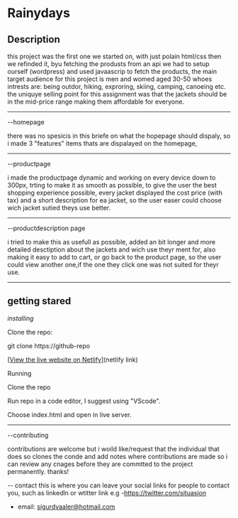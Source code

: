 # Rainydays

## Description
this project was the first one we started on, with just polain html/css then we refinded it, byu fetching the produsts from an api we had to setup ourself (wordpress) and used javaascrip to fetch the products, the main target audience for this project is men and womed aged 30-50 whoes intrests are: being outdor, hiking, exproring, skiing, camping, canoeing etc. the uniquye selling point for this assignment was that the jackets should be in the mid-price range making them affordable for everyone.
_ _ _
--homepage

there was no spesicis in this briefe on what the hopepage should dispaly, so i made 3 "features" items thats are dispalayed on the homepage, 
_ _ _
--productpage

i made the productpage dynamic and working on every device down to 300px, trting to make it as smooth as possible, to give the user the best shopping experience possible, every jacket displayed the cost price (with tax) and a short description for ea jacket, so the user easer could choose wich jacket sutied theys use better. 
_ _ _
--productdescription page

i tried to make this as usefull as possible, added an bit longer and more detailed desctiption about the jackets and wich use theyr ment for, also making it easy to add to cart, or go back to the product page, so the user could view another one,if the one they click one was not suited for theyr use.
_ _ _
## getting stared
*installing*

Clone the repo:

git clone https://github-repo


[[View the live website on Netlify](https://capable-lily-cc8692.netlify.app)](netlify link)

Running

Clone the repo

Run repo in a code editor, I suggest using "VScode".

Choose index.html and open in live server.
_ _ _

--contributing

contributions are welcome but i woild like/request that the individual that does so clones the conde and add notes where contributions are made so i can review any cnages before they are commtted to the project permanently. thanks!

-- contact
this is where you can leave your social links for people to contact you,  such as linkedln or wtitter link e.g
-https://twitter.com/situasjon
- email: sigurdvaaler@hotmail.com
